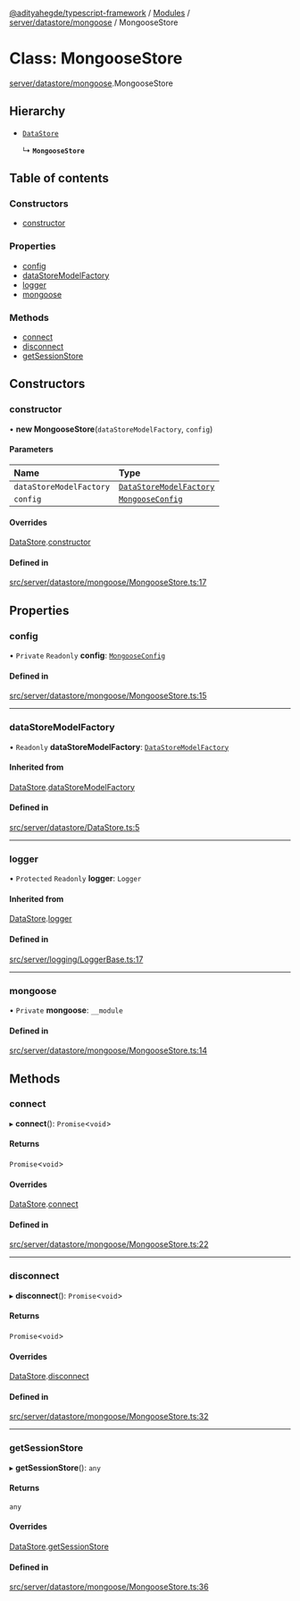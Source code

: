 [@adityahegde/typescript-framework](../README.md) / [Modules](../modules.md) / [server/datastore/mongoose](../modules/server_datastore_mongoose.md) / MongooseStore

# Class: MongooseStore

[server/datastore/mongoose](../modules/server_datastore_mongoose.md).MongooseStore

## Hierarchy

- [`DataStore`](server.DataStore.md)

  ↳ **`MongooseStore`**

## Table of contents

### Constructors

- [constructor](server_datastore_mongoose.MongooseStore.md#constructor)

### Properties

- [config](server_datastore_mongoose.MongooseStore.md#config)
- [dataStoreModelFactory](server_datastore_mongoose.MongooseStore.md#datastoremodelfactory)
- [logger](server_datastore_mongoose.MongooseStore.md#logger)
- [mongoose](server_datastore_mongoose.MongooseStore.md#mongoose)

### Methods

- [connect](server_datastore_mongoose.MongooseStore.md#connect)
- [disconnect](server_datastore_mongoose.MongooseStore.md#disconnect)
- [getSessionStore](server_datastore_mongoose.MongooseStore.md#getsessionstore)

## Constructors

### constructor

• **new MongooseStore**(`dataStoreModelFactory`, `config`)

#### Parameters

| Name | Type |
| :------ | :------ |
| `dataStoreModelFactory` | [`DataStoreModelFactory`](server.DataStoreModelFactory.md) |
| `config` | [`MongooseConfig`](../modules/server_datastore_mongoose.md#mongooseconfig) |

#### Overrides

[DataStore](server.DataStore.md).[constructor](server.DataStore.md#constructor)

#### Defined in

[src/server/datastore/mongoose/MongooseStore.ts:17](https://github.com/AdityaHegde/typescript-framework/blob/8035b74/src/server/datastore/mongoose/MongooseStore.ts#L17)

## Properties

### config

• `Private` `Readonly` **config**: [`MongooseConfig`](../modules/server_datastore_mongoose.md#mongooseconfig)

#### Defined in

[src/server/datastore/mongoose/MongooseStore.ts:15](https://github.com/AdityaHegde/typescript-framework/blob/8035b74/src/server/datastore/mongoose/MongooseStore.ts#L15)

___

### dataStoreModelFactory

• `Readonly` **dataStoreModelFactory**: [`DataStoreModelFactory`](server.DataStoreModelFactory.md)

#### Inherited from

[DataStore](server.DataStore.md).[dataStoreModelFactory](server.DataStore.md#datastoremodelfactory)

#### Defined in

[src/server/datastore/DataStore.ts:5](https://github.com/AdityaHegde/typescript-framework/blob/8035b74/src/server/datastore/DataStore.ts#L5)

___

### logger

• `Protected` `Readonly` **logger**: `Logger`

#### Inherited from

[DataStore](server.DataStore.md).[logger](server.DataStore.md#logger)

#### Defined in

[src/server/logging/LoggerBase.ts:17](https://github.com/AdityaHegde/typescript-framework/blob/8035b74/src/server/logging/LoggerBase.ts#L17)

___

### mongoose

• `Private` **mongoose**: `__module`

#### Defined in

[src/server/datastore/mongoose/MongooseStore.ts:14](https://github.com/AdityaHegde/typescript-framework/blob/8035b74/src/server/datastore/mongoose/MongooseStore.ts#L14)

## Methods

### connect

▸ **connect**(): `Promise`<`void`\>

#### Returns

`Promise`<`void`\>

#### Overrides

[DataStore](server.DataStore.md).[connect](server.DataStore.md#connect)

#### Defined in

[src/server/datastore/mongoose/MongooseStore.ts:22](https://github.com/AdityaHegde/typescript-framework/blob/8035b74/src/server/datastore/mongoose/MongooseStore.ts#L22)

___

### disconnect

▸ **disconnect**(): `Promise`<`void`\>

#### Returns

`Promise`<`void`\>

#### Overrides

[DataStore](server.DataStore.md).[disconnect](server.DataStore.md#disconnect)

#### Defined in

[src/server/datastore/mongoose/MongooseStore.ts:32](https://github.com/AdityaHegde/typescript-framework/blob/8035b74/src/server/datastore/mongoose/MongooseStore.ts#L32)

___

### getSessionStore

▸ **getSessionStore**(): `any`

#### Returns

`any`

#### Overrides

[DataStore](server.DataStore.md).[getSessionStore](server.DataStore.md#getsessionstore)

#### Defined in

[src/server/datastore/mongoose/MongooseStore.ts:36](https://github.com/AdityaHegde/typescript-framework/blob/8035b74/src/server/datastore/mongoose/MongooseStore.ts#L36)
